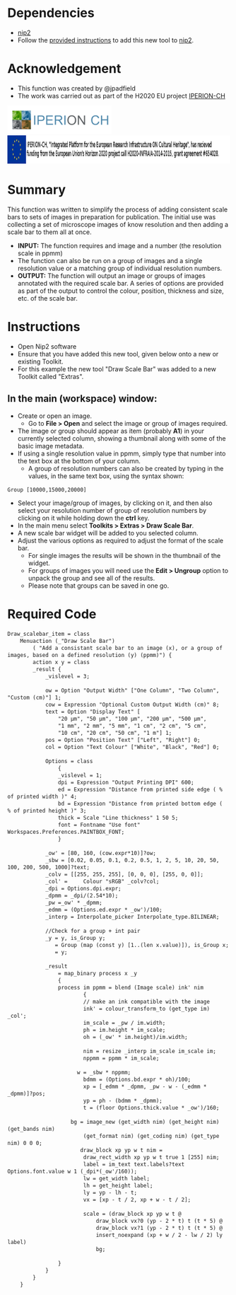 # Dependencies
* [nip2](https://github.com/libvips/nip2)
* Follow the [provided instructions](https://github.com/jpadfield/nip2-extras/blob/master/README.md) to add this new tool to [nip2](https://github.com/libvips/nip2). 

# Acknowledgement
* This function was created by @jpadfield
* The work was carried out as part of the H2020 EU project [IPERION-CH](http://www.iperionch.eu/)
<img src="https://github.com/jpadfield/nip2-extras/blob/master/images/IPERION-CH_logo_trans.png" height="64" alt="IPERION-CH Logo">
<img src="https://github.com/jpadfield/nip2-extras/blob/master/images/iperion-ch-eu-tag_black.png" height="64" alt="IPERION-CH Grant Info">

# Summary
This function was written to simplify the process of adding consistent scale bars to sets of images in preparation for publication. The initial use was collecting a set of microscope images of know resolution and then adding a scale bar to them all at once.
* **INPUT:** The function requires and image and a number (the resolution scale in ppmm)
* The function can also be run on a group of images and a single resolution value or a matching group of individual resolution numbers.
* **OUTPUT:** The function will output an image or groups of images annotated with the required scale bar. A series of options are provided as part of the output to control the colour, position, thickness and size, etc. of the scale bar.

# Instructions
* Open Nip2 software
* Ensure that you have added this new tool, given below onto a new or existing Toolkit.
* For this example the new tool "Draw Scale Bar" was added to a new Toolkit called "Extras".
## In the main (workspace) window:
* Create or open an image.
  * Go to **File > Open** and select the image or group of images required.
* The image or group should appear as item (probably **A1**) in your currently selected column, showing a thumbnail along with some of the basic image metadata.
* If using a single resolution value in ppmm, simply type that number into the text box at the bottom of your column.
  * A group of resolution numbers can also be created by typing in the values, in the same text box, using the syntax shown:
```
Group [10000,15000,20000]
```
* Select your image/group of images, by clicking on it, and then also select your resolution number of group of resolution numbers by clicking on it while holding down the **ctrl** key.
* In the main menu select **Toolkits > Extras > Draw Scale Bar**.
* A new scale bar widget will be added to you selected column.
* Adjust the various options as required to adjust the format of the scale bar.
  * For single images the results will be shown in the thumbnail of the widget.
  * For groups of images you will need use the **Edit > Ungroup** option to unpack the group and see all of the results.
  * Please note that groups can be saved in one go.



# Required Code
```
Draw_scalebar_item = class 
	Menuaction (_"Draw Scale Bar")
		( "Add a consistant scale bar to an image (x), or a group of images, based on a defined resolution (y) (ppmm)") {
		action x y = class
		_result {
			_vislevel = 3;

			ow = Option "Output Width" ["One Column", "Two Column", "Custom (cm)"] 1;
			cow = Expression "Optional Custom Output Width (cm)" 8;			
			text = Option "Display Text" [
				"20 µm", "50 µm", "100 µm", "200 µm", "500 µm", 
				"1 mm", "2 mm", "5 mm", "1 cm", "2 cm", "5 cm", 
				"10 cm", "20 cm", "50 cm", "1 m"] 1;			
			pos = Option "Position Text" ["Left", "Right"] 0;
			col = Option "Text Colour" ["White", "Black", "Red"] 0;

			Options = class
				{
				_vislevel = 1;
				dpi = Expression "Output Printing DPI" 600;
				ed = Expression "Distance from printed side edge ( % of printed width )" 4;
				bd = Expression "Distance from printed bottom edge (  % of printed height )" 3;
				thick = Scale "Line thickness" 1 50 5;
				font = Fontname "Use font" Workspaces.Preferences.PAINTBOX_FONT;
				}

			_ow' = [80, 160, (cow.expr*10)]?ow;
			_sbw = [0.02, 0.05, 0.1, 0.2, 0.5, 1, 2, 5, 10, 20, 50, 100, 200, 500, 1000]?text;
			_colv = [[255, 255, 255], [0, 0, 0], [255, 0, 0]];
			_col' = 	Colour "sRGB" _colv?col;
			_dpi = Options.dpi.expr;
			_dpmm = _dpi/(2.54*10);
			_pw =_ow' * _dpmm;
			_edmm = (Options.ed.expr * _ow')/100;
			_interp = Interpolate_picker Interpolate_type.BILINEAR;
      
			//Check for a group + int pair
			_y = y, is_Group y;
			   = Group (map (const y) [1..(len x.value)]), is_Group x;
			   = y;

      		_result
				= map_binary process x _y
        		{
				process im ppmm = blend (Image scale) ink' nim        
						{
            			// make an ink compatible with the image
            			ink' = colour_transform_to (get_type im) _col';
						im_scale = _pw / im.width;
						ph = im.height * im_scale;
						oh = (_ow' * im.height)/im.width;
						
						nim = resize _interp im_scale im_scale im;
						nppmm = ppmm * im_scale;
						
			          w = _sbw * nppmm;
						bdmm = (Options.bd.expr * oh)/100;
			  			xp = [_edmm * _dpmm, _pw - w - (_edmm * _dpmm)]?pos;
            			yp = ph - (bdmm * _dpmm);
             			t = (floor Options.thick.value * _ow')/160;

          			bg = image_new (get_width nim) (get_height nim) (get_bands nim)
                 		(get_format nim) (get_coding nim) (get_type nim) 0 0 0;
            		   draw_block xp yp w t nim =
               			draw_rect_width xp yp w t true 1 [255] nim;
            			label = im_text text.labels?text Options.font.value w 1 (_dpi*(_ow'/160));
            			lw = get_width label;
            			lh = get_height label;
            			ly = yp - lh - t;
            			vx = [xp - t / 2, xp + w - t / 2];

						scale = (draw_block xp yp w t @
							draw_block vx?0 (yp - 2 * t) t (t * 5) @
							draw_block vx?1 (yp - 2 * t) t (t * 5) @
							insert_noexpand (xp + w / 2 - lw / 2) ly label)
							bg;

				}
			}
		}
	}
```
